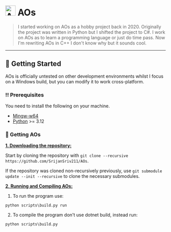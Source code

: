 # <img title="AOs" src="img/AOs.png" width="32" height="32"> AOs
> I started working on AOs as a hobby project back in 2020. Originally the project was written in Python but I shifted the project to C#.
> I work on AOs as to learn a programming language or just do time pass.
> Now I'm rewriting AOs in C++ I don't know why but it sounds cool.

***

## :toolbox: Getting Started
AOs is officially untested on other development environments whilst I focus on a Windows build, but you can modify it to work cross-platform.

### :bangbang: Prerequisites
You need to install the following on your machine.
- [Mingw-w64](https://www.mingw-w64.org/downloads/#mingw-builds)
- [Python](https://www.python.org/downloads) >= 3.12

### :pencil: Getting AOs
<ins>**1. Downloading the repository:**</ins>

Start by cloning the repository with `git clone --recursive https://github.com/SrijanSriv211/AOs`.

If the repository was cloned non-recursively previously, use `git submodule update --init --recursive` to clone the necessary submodules.

<ins>**2. Running and Compiling AOs:**</ins>

1. To run the program use:
```console
python scripts\build.py run
```

2. To compile the program don't use dotnet build, instead run:
```console
python scripts\build.py
```
